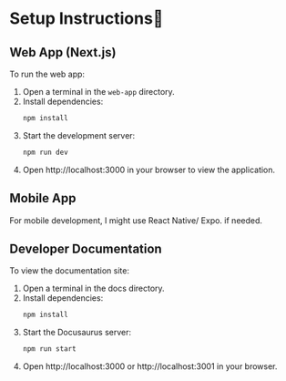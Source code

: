 # Setup Instructions🚀
## Web App (Next.js)
To run the web app:
1. Open a terminal in the `web-app` directory.
2. Install dependencies:
   ```bash
   npm install
3. Start the development server:
   ```bash
   npm run dev
4. Open http://localhost:3000 in your browser to view the application.

## Mobile App
For mobile development, I might use React Native/ Expo. if needed.

## Developer Documentation
To view the documentation site:
1. Open a terminal in the docs directory.
2. Install dependencies:
   ```bash
   npm install
3. Start the Docusaurus server:
   ```bash
   npm run start
4. Open http://localhost:3000 or http://localhost:3001 in your browser.
